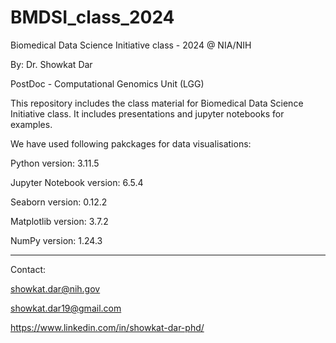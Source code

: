 # BMDSI_class_2024
Biomedical Data Science Initiative class - 2024 @ NIA/NIH

By: Dr. Showkat Dar

PostDoc - Computational Genomics Unit (LGG)

This repository includes the class material for Biomedical Data Science Initiative class.
It includes presentations and jupyter notebooks for examples.

We have used following pakckages for data visualisations:

Python version: 3.11.5

Jupyter Notebook version: 6.5.4

Seaborn version: 0.12.2

Matplotlib version: 3.7.2

NumPy version: 1.24.3

________________

Contact:

showkat.dar@nih.gov

showkat.dar19@gmail.com

https://www.linkedin.com/in/showkat-dar-phd/
